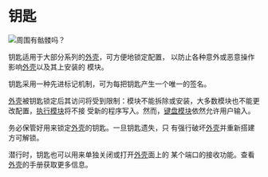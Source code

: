 # 钥匙
![周围有骷髅吗？](item:tis3d:key)

钥匙适用于大部分系列的[外壳](../block/casing.md)，可方便地锁定配置， 以防止各种意外或恶意操作影响[外壳](../block/casing.md)以及其上安装的 模块。

钥匙采用一种先进标记机制，可为每把钥匙产生一个唯一的签名。

[外壳](../block/casing.md)被钥匙锁定后其访问将受到限制：模块不能拆除或安装，大多数模块也不能更改配置，[执行模块](execution_module.md)将不接 受新的程序写入。然而，[键盘模块](keypad_module.md)依然允许用户输入。

务必保管好用来锁定[外壳](../block/casing.md)的钥匙。一旦钥匙遗失，只 有强行破坏[外壳](../block/casing.md)并重新搭建方可解锁。

潜行时，钥匙也可以用来单独关闭或打开[外壳](../block/casing.md)面上的 某个端口的接收功能。查看[外壳](../block/casing.md)的手册获取更多信息。
